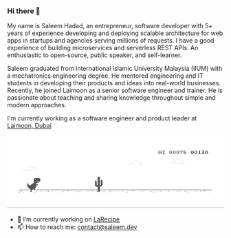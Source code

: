 ### Hi there 👋

My name is Saleem Hadad, an entrepreneur, software developer with 5+ years of experience developing and deploying scalable architecture for web apps in startups and agencies serving millions of requests. I have a good experience of building microservices and serverless REST APIs. An enthusiastic to open-source, public speaker, and self-learner.

Saleem graduated from International Islamic University Malaysia (IIUM) with a mechatronics engineering degree. He mentored engineering and IT students in developing their products and ideas into real-world businesses. Recently, he joined Laimoon as a senior software engineer and trainer. He is passionate about teaching and sharing knowledge throughout simple and modern approaches.

I'm currently working as a software engineer and product leader at [Laimoon, Dubai](https://Laimoon.com)

![image](https://github.com/saleem-hadad/saleem-hadad/blob/main/dino.gif)

- 🔭 I’m currently working on [LaRecipe](https://larecipe.binarytorch.com.my/)
- 📫 How to reach me: contact@saleem.dev
